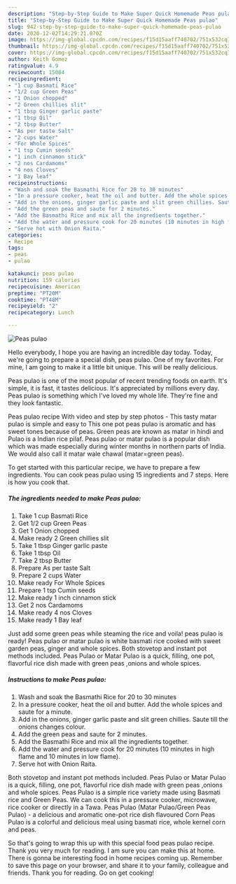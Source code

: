 ```yaml
---
description: "Step-by-Step Guide to Make Super Quick Homemade Peas pulao"
title: "Step-by-Step Guide to Make Super Quick Homemade Peas pulao"
slug: 942-step-by-step-guide-to-make-super-quick-homemade-peas-pulao
date: 2020-12-02T14:29:21.070Z
image: https://img-global.cpcdn.com/recipes/f15d15aaff740702/751x532cq70/peas-pulao-recipe-main-photo.jpg
thumbnail: https://img-global.cpcdn.com/recipes/f15d15aaff740702/751x532cq70/peas-pulao-recipe-main-photo.jpg
cover: https://img-global.cpcdn.com/recipes/f15d15aaff740702/751x532cq70/peas-pulao-recipe-main-photo.jpg
author: Keith Gomez
ratingvalue: 4.9
reviewcount: 15084
recipeingredient:
- "1 cup Basmati Rice"
- "1/2 cup Green Peas"
- "1 Onion chopped"
- "2 Green chillies slit"
- "1 tbsp Ginger garlic paste"
- "1 tbsp Oil"
- "2 tbsp Butter"
- "As per taste Salt"
- "2 cups Water"
- "For Whole Spices"
- "1 tsp Cumin seeds"
- "1 inch cinnamon stick"
- "2 nos Cardamoms"
- "4 nos Cloves"
- "1 Bay leaf"
recipeinstructions:
- "Wash and soak the Basmathi Rice for 20 to 30 minutes"
- "In a pressure cooker, heat the oil and butter. Add the whole spices and saute for a minute."
- "Add in the onions, ginger garlic paste and slit green chillies. Saute till the onions changes colour."
- "Add the green peas and saute for 2 minutes."
- "Add the Basmathi Rice and mix all the ingredients together."
- "Add the water and pressure cook for 20 minutes (10 minutes in high flame and 10 minutes in low flame)."
- "Serve hot with Onion Raita."
categories:
- Recipe
tags:
- peas
- pulao

katakunci: peas pulao 
nutrition: 159 calories
recipecuisine: American
preptime: "PT20M"
cooktime: "PT48M"
recipeyield: "2"
recipecategory: Lunch

---
```



![Peas pulao](https://img-global.cpcdn.com/recipes/f15d15aaff740702/751x532cq70/peas-pulao-recipe-main-photo.jpg)

Hello everybody, I hope you are having an incredible day today. Today, we're going to prepare a special dish, peas pulao. One of my favorites. For mine, I am going to make it a little bit unique. This will be really delicious.

Peas pulao is one of the most popular of recent trending foods on earth. It's simple, it is fast, it tastes delicious. It's appreciated by millions every day. Peas pulao is something which I've loved my whole life. They're fine and they look fantastic.

Peas pulao recipe With video and step by step photos - This tasty matar pulao is simple and easy to This one pot peas pulao is aromatic and has sweet tones because of peas. Green peas are known as matar in hindi and Pulao is a Indian rice pilaf. Peas pulao or matar pulao is a popular dish which was made especially during winter months in northern parts of India. We would also call it matar wale chawal (matar=green peas).


To get started with this particular recipe, we have to prepare a few ingredients. You can cook peas pulao using 15 ingredients and 7 steps. Here is how you cook that.

<!--inarticleads1-->

##### The ingredients needed to make Peas pulao:

1. Take 1 cup Basmati Rice
1. Get 1/2 cup Green Peas
1. Get 1 Onion chopped
1. Make ready 2 Green chillies slit
1. Take 1 tbsp Ginger garlic paste
1. Take 1 tbsp Oil
1. Take 2 tbsp Butter
1. Prepare As per taste Salt
1. Prepare 2 cups Water
1. Make ready For Whole Spices
1. Prepare 1 tsp Cumin seeds
1. Make ready 1 inch cinnamon stick
1. Get 2 nos Cardamoms
1. Make ready 4 nos Cloves
1. Make ready 1 Bay leaf


Just add some green peas while steaming the rice and voila! peas pulao is ready! Peas pulao or matar pulao is white basmati rice cooked with sweet garden peas, ginger and whole spices. Both stovetop and instant pot methods included. Peas Pulao or Matar Pulao is a quick, filling, one pot, flavorful rice dish made with green peas ,onions and whole spices. 

<!--inarticleads2-->

##### Instructions to make Peas pulao:

1. Wash and soak the Basmathi Rice for 20 to 30 minutes
1. In a pressure cooker, heat the oil and butter. Add the whole spices and saute for a minute.
1. Add in the onions, ginger garlic paste and slit green chillies. Saute till the onions changes colour.
1. Add the green peas and saute for 2 minutes.
1. Add the Basmathi Rice and mix all the ingredients together.
1. Add the water and pressure cook for 20 minutes (10 minutes in high flame and 10 minutes in low flame).
1. Serve hot with Onion Raita.


Both stovetop and instant pot methods included. Peas Pulao or Matar Pulao is a quick, filling, one pot, flavorful rice dish made with green peas ,onions and whole spices. Peas Pulao is a simple rice variety made using Basmati rice and Green Peas. We can cook this in a pressure cooker, microwave, rice cooker or directly in a Tawa. Peas Pulao (Matar Pulao/Green Peas Pulao) - a delicious and aromatic one-pot rice dish flavoured Corn Peas Pulao is a colorful and delicious meal using basmati rice, whole kernel corn and peas. 

So that's going to wrap this up with this special food peas pulao recipe. Thank you very much for reading. I am sure you can make this at home. There is gonna be interesting food in home recipes coming up. Remember to save this page on your browser, and share it to your family, colleague and friends. Thank you for reading. Go on get cooking!
